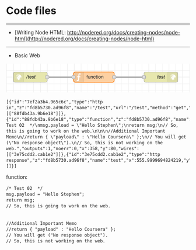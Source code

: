 # Code files

***

* [Writing Node HTML: http://nodered.org/docs/creating-nodes/node-html](http://nodered.org/docs/creating-nodes/node-html)

***

* Basic Web

![simpleWeb01.png](https://github.com/leehaesung/NodeRED/blob/master/02_CodeFiles/03_Simple_Web/simpleWeb01.png)
```````````````````````````````````````````````````
[{"id":"7ef2a3b4.965c6c","type":"http in","z":"fd8b5730.ad96f8","name":"/test","url":"/test","method":"get","swaggerDoc":"","x":170,"y":80,"wires":[["88fdb43a.9b6e18"]]},{"id":"88fdb43a.9b6e18","type":"function","z":"fd8b5730.ad96f8","name":"function","func":"/* Test 02  */\nmsg.payload = \"Hello Stephen\";\nreturn msg;\n// So, this is going to work on the web.\n\n\n//Additional Important Memo\n//return { \"payload\" : \"Hello Coursera\" };\n// You will get (\"No response object\").\n// So, this is not working on the web.","outputs":1,"noerr":0,"x":358,"y":80,"wires":[["3e75cdd2.cab1e2"]]},{"id":"3e75cdd2.cab1e2","type":"http response","z":"fd8b5730.ad96f8","name":"test","x":555.9999694824219,"y":80,"wires":[]}]
```````````````````````````````````````````````````

function:
```````````````````````````````````````````````````
/* Test 02  */
msg.payload = "Hello Stephen";
return msg;
// So, this is going to work on the web.


//Additional Important Memo
//return { "payload" : "Hello Coursera" };
// You will get ("No response object").
// So, this is not working on the web.
```````````````````````````````````````````````````
